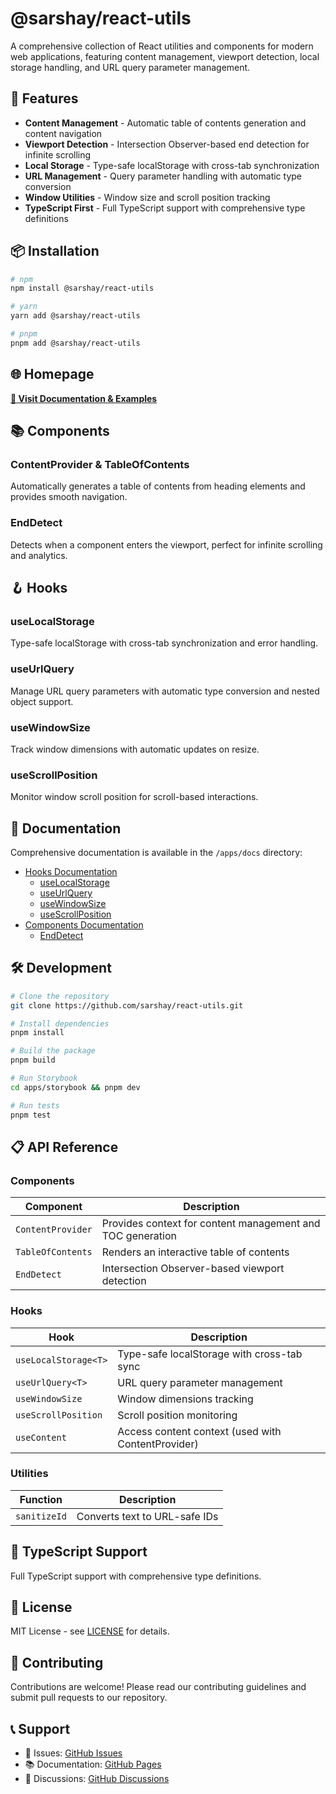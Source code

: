 # @sarshay/react-utils

A comprehensive collection of React utilities and components for modern web applications, featuring content management, viewport detection, local storage handling, and URL query parameter management.

## 🚀 Features

- **Content Management** - Automatic table of contents generation and content navigation
- **Viewport Detection** - Intersection Observer-based end detection for infinite scrolling
- **Local Storage** - Type-safe localStorage with cross-tab synchronization
- **URL Management** - Query parameter handling with automatic type conversion
- **Window Utilities** - Window size and scroll position tracking
- **TypeScript First** - Full TypeScript support with comprehensive type definitions

## 📦 Installation

```bash
# npm
npm install @sarshay/react-utils

# yarn
yarn add @sarshay/react-utils

# pnpm
pnpm add @sarshay/react-utils
```

## 🌐 Homepage

**[📖 Visit Documentation & Examples](https://sarshay.github.io/react-utils)**

## 📚 Components

### ContentProvider & TableOfContents
Automatically generates a table of contents from heading elements and provides smooth navigation.

### EndDetect
Detects when a component enters the viewport, perfect for infinite scrolling and analytics.

## 🪝 Hooks

### useLocalStorage
Type-safe localStorage with cross-tab synchronization and error handling.

### useUrlQuery
Manage URL query parameters with automatic type conversion and nested object support.

### useWindowSize
Track window dimensions with automatic updates on resize.

### useScrollPosition
Monitor window scroll position for scroll-based interactions.

## 📖 Documentation

Comprehensive documentation is available in the `/apps/docs` directory:

- [Hooks Documentation](./apps/docs/hooks/)
  - [useLocalStorage](./apps/docs/hooks/use-local-storage.md)
  - [useUrlQuery](./apps/docs/hooks/use-url-query.md)
  - [useWindowSize](./apps/docs/hooks/use-window-size.md)
  - [useScrollPosition](./apps/docs/hooks/use-scroll-position.md)
- [Components Documentation](./apps/docs/components/)
  - [EndDetect](./apps/docs/components/end-detect.md)


## 🛠️ Development

```bash
# Clone the repository
git clone https://github.com/sarshay/react-utils.git

# Install dependencies
pnpm install

# Build the package
pnpm build

# Run Storybook
cd apps/storybook && pnpm dev

# Run tests
pnpm test
```

## 📋 API Reference

### Components

| Component | Description |
|-----------|-------------|
| `ContentProvider` | Provides context for content management and TOC generation |
| `TableOfContents` | Renders an interactive table of contents |
| `EndDetect` | Intersection Observer-based viewport detection |

### Hooks

| Hook | Description |
|------|-------------|
| `useLocalStorage<T>` | Type-safe localStorage with cross-tab sync |
| `useUrlQuery<T>` | URL query parameter management |
| `useWindowSize` | Window dimensions tracking |
| `useScrollPosition` | Scroll position monitoring |
| `useContent` | Access content context (used with ContentProvider) |

### Utilities

| Function | Description |
|----------|-------------|
| `sanitizeId` | Converts text to URL-safe IDs |

## 🔧 TypeScript Support

Full TypeScript support with comprehensive type definitions.

## 📄 License

MIT License - see [LICENSE](./LICENSE) for details.

## 🤝 Contributing

Contributions are welcome! Please read our contributing guidelines and submit pull requests to our repository.

## 📞 Support

- 📧 Issues: [GitHub Issues](https://github.com/sarshay/react-utils/issues)
- 📚 Documentation: [GitHub Pages](https://sarshay.github.io/react-utils)
- 💬 Discussions: [GitHub Discussions](https://github.com/sarshay/react-utils/discussions)